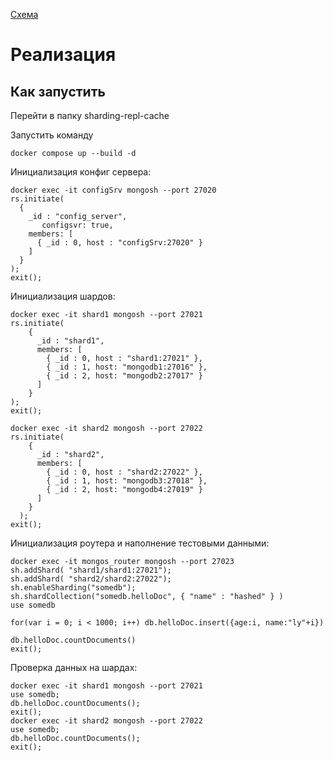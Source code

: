[Схема](https://viewer.diagrams.net/?tags=%7B%7D&lightbox=1&highlight=0000ff&edit=_blank&layers=1&nav=1#R%3Cmxfile%3E%3Cdiagram%20name%3D%22Page-1%22%20id%3D%22sbHsY8bsidqXC6nebzc5%22%3EtZXfc5QwEMf%2FGh7rHNDD9tH7YfvQqjPnaNsXJyVriAaWyS0F%2FOsNx3IBsZ6d0Sf2%2B81myX4SQhCv8%2BbKijK7RQkmiBayCeJNEEVhdB65R%2Be0vXMRJb2hrJac5I2d%2FgFsLtittIT9JJEQDelyaqZYFJDSxBPWYj1N%2B4pm%2BtZSKJgZu1SYuftZS8qGLl57%2Fxq0yoY3h8llP5KLIZk72WdCYj2y4m0Qry0i9VHerMF08AYu%2Fby3z4weF2ahoL%2BZsEse3nx5l6pPpvlYLc%2BTa7xPzrjKkzAVN3yLhcLNitdM7QDCLb%2FswrQ1upBg4yBe1Zkm2JUi7QZqdwCcl1FunApd%2BIiVy5Q3j0dDpN%2BV7dz3FbkywP6%2B3%2FZw6eJ5W8MawRI0I4vbvALMgWzrUnh0mTByPnPRBeva7%2BCQko02b0gTfGbUsbLH6gIm%2BwLK0Yxy2eYd5zNR6hlp22NjNicY%2FwNc8a%2B4Lue4wug3vJL%2FxSueMQHpvkqWaClDhYUwW%2B%2BuPLWFUz7nBrFkVt%2BAqOUrRlSEU5LQaLobxfddqVdLVpuGKx9EO4jCtXs3FqNZnfTTDmoy7wNY7XiBZfPZrdxjZVM4fb5IWAV0%2BmvvYP7xYFgwgvTT9Ap8wS476e%2B1w9jo7xBvfwI%3D%3C%2Fdiagram%3E%3Cdiagram%20name%3D%22Page-2%22%20id%3D%22foUYBzVavApCEgFbdAGA%22%3E7VZNj5swEP01HLeK7ZCPaz66e9hVK%2BXQ9OiFWXBrMHKGBfrra8IQoKhJ2111U6kSEp7n8Yw9b57BE%2BukvLUyix9MCNrjk7D0xMbjnM3nU%2FeqkYoQtmANElkVEtYBO%2FUNCJwQmqsQDgNHNEajyoZgYNIUAhxg0lpTDN2ejB5mzWQEI2AXSD1GP6kQ4wZd8HmH34GK4jYzmy2bmUS2znSSQyxDU%2FQgsfX4zOOilJ5YeTU2fMTaGoMX3VrnpFyDrqvf1rXJ%2B%2F7PA5zObiHFV4qJbM%2B44ckdj5Yay0P2tN3fUKJnqXMq%2B4NJI7NZUeWwaulwRczqYVBplYZghUtfxAphl8mgnihcHzosxkQ7i7nho8mdZ3j%2FeAJk8DWyNfohRxcGCD80zcf845GOGwKLUP60GOxXWPyxHrdgEkBbOZsi%2B3PqENIIn5BddA03Iyju9dqCMEktHp0i%2FxZFzpdYel1S%2FRF5EDppkWksxiYyqdTbDl3Zhis37%2FKsOp97YzJi6QsgVnRPyBzNkOwmZ53oPGtuXya3AZzZP6fbRtoI8Izf9IVdYEFLVM%2FDDV8pp3wk1KxKaqneyEyN%2BO7YZJdl%2BjcVJ1o5tYpbjhXH2nu7L7l23ZXSI95CclAq3PfGn%2BtQ73yyNiVFPhpVa6SuaPu%2B0VtVm92yozVY9xGsclUHS%2BAbaP6lffgvaX76%2F%2BPcuyqEf6Uf56PvhR9Gitf7Vxfb7w%3D%3D%3C%2Fdiagram%3E%3Cdiagram%20name%3D%22Page-3%22%20id%3D%22Qx7-Q9_MMuGqKBw65pJE%22%3E7VvbctowEP0aPyaD7%2FAYIE2nTdpMecjlpaNgxVZrLI%2BQA%2B7XV7IlfBEFJ4ECdmYyQ3Yla6U9q7NaGTRzNFteERAHN9iDoWb0vKVmjjXD0A3LYB9ck%2BaavuHmCp8gT3QqFBP0BwplT2gT5MF5pSPFOKQoriqnOIrglFZ0gBC8qHZ7xmHVagx8qCgmUxCq2jvk0aC2Cq7%2FDJEfSMu6M8hbZkB2FiuZB8DDi5LKvNQMRzPMJdDMocZ11T9zRDCmW7vJzrPlCIbc%2BdKvud1Pbx9gtXYCI7qjMe8YfF%2FvbqMv365%2BhsHjo3s%2Fn5wJQ3OaSrdDj6EgRExogH0cgfCy0A4JTiIP8lGZnWHR5xrjmCl1pvwFKU1FSIGEYqYK6CwUrWxNJL0Xz2fCAxfObSmOl%2BXGcSqkfK58gv%2F0klwPTsgUbli32BsUEB%2FSDf3cJuFSd%2FwVxDPIJs5kAkNA0Ut1wkDsDH%2FV71XIsr4C3N3GgvDJCwgTMd84neHIx2cgRkqcFFHAIV0EiMJJDDKnLxghVREXI0NC4XIzdu%2FwtRxZ7HpBe8ZAyIuCRHTJDEGJQJzeUaNjKuiMcPSM%2FISwAMMRa5pAwjx8QkC5VaRW8okjZR2WUwsafSi37Z9T3YacanaIU%2B2O5temsdDvUCw4H7GwMRZ0p0PB4Crp%2FAdO6Cmn77YctPoKMqeDiW3WjlQ9FRPDWoPJsYMyUEC54ZXJeKhgw4r9mP87TUPEQCLmdoSecjivn1YKMP3tZyB%2FTygbBgr9PGdZ3f7PsDpGDVZbhdVZg2r%2FuEGVlVoJ1UkAiJcNY6pXE8zTtIocCJEfcbCZxxl3mkOOB5qC8EI0zJDnZYl0XQhUk%2BtBAdWbAWoeOaAHvk46t4xK8VMca9YfcjLpFhLEnMjDJ1cuES0VUkx6KLUUI3FhD6el%2FkcVpcaVejXVJfq3JRXIk1ZL6F%2B90uoSqk6%2Fnage9vprJTQrc9dmgB2y%2BaAhm%2BcM1xU6P6lbsaMJkU5lfEfJDUrMnEwVbrWlCtfVW6tOZWyjhmtLMrZ641Uqw9V9194y3GpJGd7t27J6uWS3Y5vKWO0oqvVyqS2oHvbK7MjKJb3xu8JBhw7Da86%2BHa6XGsdITphdiRH1Mk0Nmsi74F%2FMZVKEOaGX4V53CtuO1zu8W%2BJtSeVl3pa6xiC8ZirFhG4xYgtaZZm%2BLNVklpFZV1rMw1M89Qrkt9h17KrdetbKg%2F29Zhn6IC2NGvPx5m9zXmMXiqW8bcbsuXzSrwu0bJetYu3ge9Pa6d4sve8aDKrvu84tx9gvPe%2F%2FWzwfvFCy67pG1a4s1ndDDPvfKVnfLb%2BmkLMofsdiXv4F%3C%2Fdiagram%3E%3Cdiagram%20name%3D%22Page-4%22%20id%3D%2286p8r_ApIN7auYLh5dO3%22%3E7VvbcuI4EP0aHpnC8gV4HCCbrd1hNhWmNpunlGILWxPb8soimP36lW0JX%2BQMTkK4OVWpQLeFhPqc7lY3dk%2BfBsk1hZE3Jw7ye2DgJD191gNAAwbgL6lmk2tGYJgrXIodMahQLPB%2FSCgHQrvCDoorAxkhPsNRVWmTMEQ2q%2BggpWRdHbYkfnXVCLpIUSxs6KvaO%2Bwwr7aLVP87wq4nV9ascX4lgHKw2EnsQYesSyr9qgesHtAT2NMnvVRX%2FdOnlBC2c5gcHCRT5KfGl3bN1%2F3t7RNs905RyPY058MPps2S6fef3zVw9%2BfdZgD8u7605jP0V8LuwmZsI4HAQYbUJH5CzE4ty6efwDjKQV%2FiBPEVJh4LfC5q%2FG1EcMgy9M1Jz5ylo33shlxh8%2B0gyhVLEjJBOY3jMRFrzHDg8k36%2BJH%2FD2IbIv46hbaHHm6Rg%2BOHG0qclc2%2BxM9utv26lYThnhFlKCmp2lmtsN01IgFidMNlMY1h5lMLb9IMQa51wU1TqLwSLaUXQuEN7nbiV6GZmiMH9M34L%2Fs%2F7v%2B98ac2eXwKB8l6PgLXfU1BGzncC4VIKPOIS0LoXxXaCSWr0Ekxz4hQjPlGSCQY8BMxthH4whUjVX5wtOjmn%2FTzX0wp3mfiGIylYpaIBXJpU5ZuEMXciimTcmWCWWk%2BLt2XrhQzpYKc6EXuxGRFbWGM2z%2FC%2FnwwnYPg76V1NfShHc37AlEGqYtYC99KLbofKlLkQ4afqwGyiVmvWaNY6Sb124Lxw0GF8VtZLpgbSnzoFWyucHq7uwN6QiOqR%2FaEqh%2BYO7ygkVh7Y3PjuOGhuHvYqPgrm5SSYrQJSOiSPoywwpOCBSmkaw8ztIhgZvQ1P5pVEX8hPzVg9%2F6UJU9y0oHHasrSQEPOsgYnjY6uoDMl4RK7K8oJRkJ%2BaYEot%2FAZAVULtVv5zJEyTul0oR0upg5bxlS9QzHV7Gh%2BbcuFUYe4YH1y4Zdc0KwOkUHtQNySFTvn9H0pB62Rgsz5YGLqtSPVQMUEGA2YnDooYwWUeVqZzCYKNrEHo%2FStvfExB4nquxF6zOH89rhVQPvJzUD%2Ba8X4NEjoY9G7Mw8MqwVqsJoqrFYDqqPTBlVWaiVUFx6kTjaNrrYmuKVZFTmlw5rigW3ofxUXAuw4WSJtokA1uR4VUK0doPqJA3rsxqoBqq3Vw7ZV93JaGn1WUSqv1NZUl8K%2FKUOBPGldSPhXW1pdQtUaXSaqx21%2FbYV2ZW5jBthjNB%2B3jOZ5hOtKOD%2BrrtjJUKRTGd9ScoPCmbOpwo1LqcI1tWvVqYwNarheSMZWO16lMlz1u8stw40LKcO73S2rl0vmZbip5GpHUa2XS5eC6nFbZidWLmmtfyscd%2Bgw3HD27XC91JojecDsCkfUZppKmtD5mj6iwKWQpAG9DHfTKWw3Xu%2Bw7o5byKXusHf%2FjmSpJrOMzLr7uf33xXUts7puPWvlZH%2Fvshx9uCnNKh5ZeJPxWptQbOVt35h%2FLv%2FS53yTNTD26pul37vG49qjBIYFPjY8f%2FxdPJ9xofw0whBU15XF%2Bn4Cw8d7SjZ2x3Nl8lsUT%2FTpV%2F8D%3C%2Fdiagram%3E%3Cdiagram%20id%3D%22lw-VR-SbSnkzpTUMKr1w%22%20name%3D%22Page-5%22%3E7VxtU6M6FP41%2FVinkELrR%2Fuid%2Fdq7ao7rveLEyFCXCAsBC37628oCeUl9kVdKXRnnKk5hATOc%2FI8OUnaDhi7i7MA%2BvYFMZHTUXvmogMmHVVV9Z7CPhJLzC1A66UWK8BmalNWhmv8G3GjqBZhE4WFipQQh2K%2FaDSI5yGDFmwwCMhLsdojcYq9%2BtBCFcO1AZ2q9Rab1E6tQ3Wwsv%2BDsGWLnhX9OL3iQlGZv0loQ5O85Exg2lH1jgoWsANGncRW%2FAPjgBC6sZqo7C7GyEm8L%2Fya9nv69gaydw%2BQRz%2BoTW12TLF7Oh1enp7czae35gX4t9vnHqKxcDsyGQq8SAJqE4t40JmurKOARJ6JklZZP6NVnXNCfGZUmPEJURrzkIIRJcxkU9fhV9k7BfEPfv%2BycJcUjjRRnCzyFycxL1Wdwv0Ukigw%2BPM%2F2SNi%2BVgh075zdjuxaTyzun0eCRQGFuL3hl%2Fv7R%2BzmaePri4fZ5Z2bk%2BmXT2tlzgh18N2Pl95%2FgwRF7EnZ%2BUAOZDi52JMQz40rKzeTtCyuhzdNwfDWi89QyfiD1wJjyL4Lzam6NqHS%2Be%2FMCIqAv0qYM8ooGjxMR4WzfCHF3QnXuZlxR3KkNvsHG%2BoghbrB0UakWoFEz92iWeRLvTxGniU%2FYKnX4JnIIFHlcCj7zc6oILOmHiP2IoCNuqJxy5do4C5szlAKb0iUl3ZQGogUu1TunUCtlHoFLU2pdulj1VPc4KZL1Z8UiYUEZKix9QD%2FK4dIrAQh9nr1R292t%2FoLUSv1q7oBeVJSLuiV6%2Bo5BWJaJNUMVO35s5f5FP%2B41qJRfksYhFyl2cWuUNAo5jlJAhgnGvPTxgjfFtrr7KVLvKmuBDTu3HShj66mYB%2FZidg%2BPZeloMy9X%2BTuVmMjO2S%2Fj2jZb2EpwjUHCtnmWch6Rf31U%2FLclCqeeW1DQNz2QxQKgAxv9IiCtDBlsf%2BNxgKTGjBKPE%2BNqBzwi%2B42DSXbC6Ds8jwn4nooLSOc1xFVJcACvYcz5qzz5Wy3uWvfbzMattO4OtLP%2FchHLQWcS4Q5caTbjVNyZFuFaH2ki4AVUibyLrDmlm3rxZ4t7eBd5elOQowc2ISPqlxgWmOw1npLndl1VJS%2BDN50rqF79bztzxJHNQRWFuhKn%2FeBmS%2FewCrWIRr0SrrO8Ohd8jhINyUmw%2BczL8wwxmk6AXGzZmydbWSwGtCzZu%2BfCndfw0jp8HYZHsBTcdGPxA27W%2FLpoeS8651U36oOhjx%2Fa18lIQ29JN%2FI9c5MSjJ51Hn8AE5cxLi5eEKMHkglBJXkmhRUhrSJKIO9tA4O6z42TlWVy9tIck4WCRU%2BznML77Y9PvdzJ3Ap1kcXZzdfyN%2BV6nAWgEUu8ujnqPwJ6KGzX0PQz8F4hEvkgGfB4vvYrCbtVFHm8gy60fiUU4CLGcBI97HBLsWe1MHPyTvGxoQsc8xNGx0f4VMHN7PA2JGBj0Kn63PDoCMxNccUdMkASB4o%2F4AkB4hrQZAGw6oAclWwp6rsBQdUK8IHwE9r8Pd3lGvN3znMoimb70QkhTKLb1D6XtVpV%2FHia0Xerf%2Fnwu%2F%2Fbq5OSVfe9%2FBr5vfFpbwwUXCBpPRq0JvxEyaTRSAzYzwkIbm%2BUNmgMZPaxmwl6nCc3vItUHLEK9whiQIPn4pNeOMDUupgm72FNRqKnxIoOpaEVS1HaBWk%2BdDAnUwaCWo9e4073igSyr1UvHcqNjrtCgv2K%2FT24Hoc6OOEu9LgIADCpDqNvhByUJ5OVayTNNAWRgcNKjlCVy%2FHaAODxrU8gSuJaA26kT%2Bn9ZnyReCXqe3A9FnIVB%2FZ3C7RMiw0RGyrLvhRynENwtWvwcCpv8D%3C%2Fdiagram%3E%3Cdiagram%20id%3D%22qg70R-P7K5_WasmTu0hc%22%20name%3D%22Page-6%22%3E7VzbcqM4EP0aPzoFyFz86EuSSeXmGu%2FWbvZlSgEF2IDlFXJsz9evMMIGhGM7BsQkMy%2BJGnHROerT3ZImHTAKV9cEzr177KCgoynOqgPGHU3TFKPPfsSWdWJR%2B309sbjEd7htZ5j6PxE3Kty68B0U5TpSjAPqz%2FNGG89myKY5GyQEL%2FPdXnCQf%2BscukgwTG0YiNa%2FfId6idXSzJ39G%2FJdL32zmo44hGlnPpLIgw5eZkzgsgNGBGOa%2FBauRiiI0UtxSe672nN1%2B2EEzegxNyx%2BIu11QgKTGGbwdE%2FX9Oa%2Frsq%2FNqLrdMTIYQDwJibUwy6eweByZx0SvJg5KH6swlq7PncYz5lRZcZ%2FEaVrziZcUMxMHg0DfpV9MVn%2FHd9%2F0dP01PDEH7hpjFe51jrbmiDih4gikhpXPk2epvPWU%2BbK7klxI32QiB4HNB5%2BxsCxvEaYvZGsWQeCAkj9t%2Fz8gHyaudt%2B21sn2Gev0BTuE6rOb%2BEe0e0p%2BUdQSFxE%2BV07Ptkvmc%2FYmTYsn8C4qchlPMf2hX6A7700JSi9M87UD%2Bvms2sA5ULJ%2FNNy9Or9Ar0RXhAb1UZvOuw3GCz4kEbjB2b4%2Fud0ejMQuN8xG9O09HyKpnNox1eXTNLzLO5l4w0RilbvwpzCpafKzgEyAW8vd%2FKqpprpZaTVUPZTk0PxZI9QBcgEmPxwEyeG0SuitscnJ4zmSch58VcxhFmo5jHBmy%2FVhx19HPcOfHfGDDYDL5au4QueUe4wKkNsyN8x9kOXjSPwn%2BPRRDZE7OcI2h768R05fvRjQrCzsOlF9OZWxAkwipz0BU70Ekp6Wl2UiAw0KVJd5tEAFJRKNT4Sm%2FbSk%2BjAEZ58UOnMyiPXedyBPQp0O%2FhncPtt%2BsfgoQ0qBHIz3tKlq1DvtwoVOZGtQvpvFUq9%2BbAK9dqlQoZ07rQCd4baq5S7w5SAqinZ3DogBK4zHbjI7M%2BQdTOfXqQ58dWxN1iWWZgQyTe0LSN3b59uDbp01HH4ODUf8cP8CnZVqROxqnorKxSlw9TESVnaz5QlE%2B999XtBN89F%2FblJoT7SeiWZiVUSBrexsXKQxIRuvg7xzMVdOPel53K9Al5mg5lcKVxiIjfCsxffXRA2ofGMXZoiwsYnHTlVyUPXLZtqjUInN%2BFqTCvNI7WyoSWsXtGFtNqWJEuHKTdVax3rqiaHdlAMIDXTbgo6%2BR0vaAt0UTPaFlIsqR6iNuUhJSte5R5i1eIhpxY2hpWfJ8aBsmarqx%2FsDyylMJMyZVBVXinuH0j3R6OAgyW64zYLzGXExThWmT%2BmOXoGpakHidOJ3wjEio8NlOZhEdbhYjh8GwYDfiH0HWfjx2X45n27AojNQtXRFyE2ShAGtQEsuWq%2ByO1Kq7UpXhrrm08Fz6PnpLpZjkoATb5MiJVzRiZEyH45mQAlm7fN6kRPsk607vxKZUmWtPX8cqKlLA2cIexHV3uV57Ln4fxFivGj%2Bam8GD%2BPHrFoHkxumOEaUrSEa%2BlRWDjfoxuyi%2BfUw%2FILstEiaB9YoMljCOVgST4Q2th2lXKsPrdsw0qsPEeBj%2FgKXZa2yIPz%2BNdFGAxsirPJ4x18RsEER%2F5mPwKMnzGlOCzJLikuTHq8oIE%2FQ6PtaeuKEsuuYRyWDdCkI2zH8GXP46iFgqpsJ7Ku8zjllIhVZ4s3IkHJMlWzWq4BuVp%2BAYysnMdnYhTrzAJJN44ukeLGhw5CnXW%2Bofr%2FR3DeHBB3o%2B9jjxkP9wYMe80k3kEEHPaa52Sy3D1vDdB%2BdTdT6DGJFNwecUXT61mHUEvWesrWIazaXE3%2FjDAbeiECSIfZ%2BIwwm2bbYDalBo4T9xs%2FfuL1XcU8rPR6u5Re7ibxiZWbNNKMdpEmbrd%2BBkErLmuUFHONChoQq%2BZPAHMxPPekwyzWzJ8A5mJ4lg%2BzuBLxhcLzsftXqc%2B3ROmB5GL8FyGtqeqZNXd%2FeiE5O7X7Cxbg8n8%3D%3C%2Fdiagram%3E%3C%2Fmxfile%3E)
# Реализация

## Как запустить

Перейти в папку sharding-repl-cache

Запустить команду

```shell
docker compose up --build -d
```

Инициализация конфиг сервера:

```shell
docker exec -it configSrv mongosh --port 27020
rs.initiate(
  {
    _id : "config_server",
       configsvr: true,
    members: [
      { _id : 0, host : "configSrv:27020" }
    ]
  }
);
exit();
```
Инициализация шардов:
```shell
docker exec -it shard1 mongosh --port 27021
rs.initiate(
    {
      _id : "shard1",
      members: [
        { _id : 0, host : "shard1:27021" },
        { _id : 1, host: "mongodb1:27016" },
        { _id : 2, host: "mongodb2:27017" }
      ]
    }
);
exit();
```
```shell
docker exec -it shard2 mongosh --port 27022
rs.initiate(
    {
      _id : "shard2",
      members: [
        { _id : 0, host : "shard2:27022" },
        { _id : 1, host: "mongodb3:27018" },
        { _id : 2, host: "mongodb4:27019" }
      ]
    }
  );
exit();
```
Инициализация роутера и наполнение тестовыми данными:
```shell
docker exec -it mongos_router mongosh --port 27023
sh.addShard( "shard1/shard1:27021");
sh.addShard( "shard2/shard2:27022");
sh.enableSharding("somedb");
sh.shardCollection("somedb.helloDoc", { "name" : "hashed" } )
use somedb

for(var i = 0; i < 1000; i++) db.helloDoc.insert({age:i, name:"ly"+i})

db.helloDoc.countDocuments() 
exit(); 
```
Проверка данных на шардах:
```shell
docker exec -it shard1 mongosh --port 27021
use somedb;
db.helloDoc.countDocuments();
exit(); 
docker exec -it shard2 mongosh --port 27022
use somedb;
db.helloDoc.countDocuments();
exit(); 
```